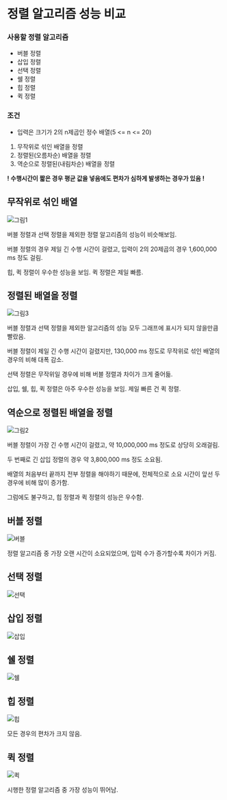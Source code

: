 # 정렬 알고리즘 성능 비교
### 사용할 정렬 알고리즘
* 버블 정렬
* 삽입 정렬
* 선택 정렬
* 쉘 정렬
* 힙 정렬
* 퀵 정렬

### 조건
* 입력은 크기가 2의 n제곱인 정수 배열(5 <= n <= 20)
1. 무작위로 섞인 배열을 정렬
2. 정렬된(오름차순) 배열을 정렬
3. 역순으로 정렬된(내림차순) 배열을 정렬

**! 수행시간이 짧은 경우 평균 값을 넣음에도 편차가 심하게 발생하는 경우가 있음 !**
## 무작위로 섞인 배열
![그림1](https://user-images.githubusercontent.com/39906922/166506409-07e3a016-2086-4810-a9c4-09e5642b3629.png)

버블 정렬과 선택 정렬을 제외한 정렬 알고리즘의 성능이 비슷해보임.

버블 정렬의 경우 제일 긴 수행 시간이 걸렸고, 입력이 2의 20제곱의 경우 1,600,000 ms 정도 걸림.

힙, 퀵 정렬이 우수한 성능을 보임. 퀵 정렬은 제일 빠름.


## 정렬된 배열을 정렬
![그림3](https://user-images.githubusercontent.com/39906922/166507098-e87fbb08-caa4-4c53-a41d-145d0afa7f78.png)

버블 정렬과 선택 정렬을 제외한 알고리즘의 성능 모두 그래프에 표시가 되지 않을만큼 빨랐음.

버블 정렬이 제일 긴 수행 시간이 걸렸지만, 130,000 ms 정도로 무작위로 섞인 배열의 경우의 비해 대폭 감소.

선택 정렬은 무작위일 경우에 비해 버블 정렬과 차이가 크게 줄어듦.

삽입, 쉘, 힙, 퀵 정렬은 아주 우수한 성능을 보임. 제일 빠른 건 퀵 정렬.


## 역순으로 정렬된 배열을 정렬
![그림2](https://user-images.githubusercontent.com/39906922/166506997-f46ae2c8-aff9-4bbf-ae80-74d1dbc08241.png)

버블 정렬이 가장 긴 수행 시간이 걸렸고, 약 10,000,000 ms 정도로 상당히 오래걸림.

두 번째로 긴 삽입 정렬의 경우 약 3,800,000 ms 정도 소요됨.

배열의 처음부터 끝까지 전부 정렬을 해야하기 때문에, 전체적으로 소요 시간이 앞선 두 경우에 비해 많이 증가함.

그럼에도 불구하고, 힙 정렬과 퀵 정렬의 성능은 우수함.

## 버블 정렬
![버블](https://user-images.githubusercontent.com/39906922/166510343-389d1ef1-738c-40d5-a835-a2facc7d82bb.png)

정렬 알고리즘 중 가장 오랜 시간이 소요되었으며, 입력 수가 증가할수록 차이가 커짐.

## 선택 정렬
![선택](https://user-images.githubusercontent.com/39906922/166510624-eb29b9cc-e186-425a-868c-7dd52344cc53.png)

## 삽입 정렬
![삽입](https://user-images.githubusercontent.com/39906922/166510978-5d22940c-0d1d-4965-8f76-4c9af604ffe1.png)

## 쉘 정렬
![쉘](https://user-images.githubusercontent.com/39906922/166511217-52b87fa0-a066-434e-90cb-6488eca898bc.png)

## 힙 정렬
![힙](https://user-images.githubusercontent.com/39906922/166511331-1a969556-4608-48b9-8c9b-ba21b42792b1.png)

모든 경우의 편차가 크지 않음.

## 퀵 정렬
![퀵](https://user-images.githubusercontent.com/39906922/166511443-5ecccb04-da63-4c4e-a597-6f1113761843.png)

시행한 정렬 알고리즘 중 가장 성능이 뛰어남.


